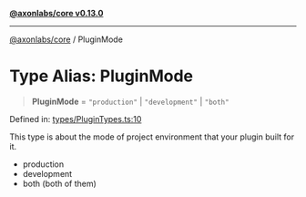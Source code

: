 [**@axonlabs/core v0.13.0**](../README.md)

***

[@axonlabs/core](../globals.md) / PluginMode

# Type Alias: PluginMode

> **PluginMode** = `"production"` \| `"development"` \| `"both"`

Defined in: [types/PluginTypes.ts:10](https://github.com/AxonJsLabs/AxonJs/blob/443c878e407aac4d555b412a63d998c861697725/src/types/PluginTypes.ts#L10)

This type is about the mode of project environment that your plugin built for it.

- production
- development
- both (both of them)
